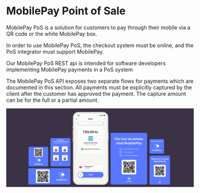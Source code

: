 # MobilePay Point of Sale

MobilePay PoS is a solution for customers to pay through their mobile via a QR code or the white MobilePay box.

In order to use MobilePay PoS, the checkout system must be online, and the PoS integrator must support MobilePay.

Our MobilePay PoS REST api  is intended for software developers implementing MobilePay payments in a PoS system

The MobilePay PoS API exposes two separate flows for payments which are documented in this section. All payments must be explicitly captured by the client after the customer has approved the payment. The capture amount can be for the full or a partial amount.

![PoS hero](/img/Hero_POS.png)